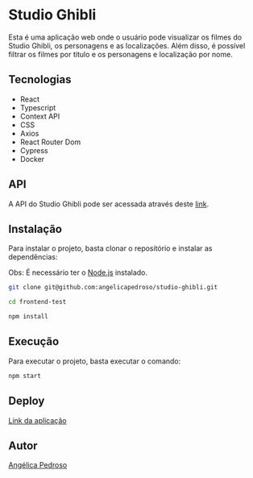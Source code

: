 # Studio Ghibli

Esta é uma aplicação web onde o usuário pode visualizar os filmes do Studio Ghibli, os personagens e as localizações. Além disso, é possível filtrar os filmes por título e os personagens e localização por nome.

## Tecnologias

- React
- Typescript
- Context API
- CSS
- Axios
- React Router Dom
- Cypress
- Docker

## API

A API do Studio Ghibli pode ser acessada através deste [link](https://ghibliapi.herokuapp.com/).

## Instalação

Para instalar o projeto, basta clonar o repositório e instalar as dependências:

Obs: É necessário ter o [Node.js](https://nodejs.org/en/) instalado.

```bash
git clone git@github.com:angelicapedroso/studio-ghibli.git

cd frontend-test

npm install
```

## Execução

Para executar o projeto, basta executar o comando:

```bash
npm start
```

## Deploy

[Link da aplicação](https://studio-ghibli-one.vercel.app/)

## Autor

[Angélica Pedroso](https://www.linkedin.com/in/angelicapedroso/)

